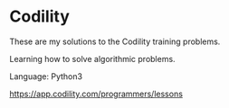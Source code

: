 # Codility
These are my solutions to the Codility training problems.

Learning how to solve algorithmic problems.

Language: Python3

https://app.codility.com/programmers/lessons
